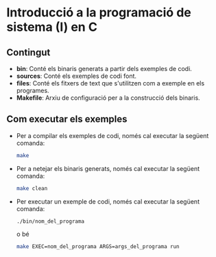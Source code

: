 # Introducció a la programació de sistema (I) en C

## Contingut

- **bin**: Conté els binaris generats a partir dels exemples de codi.
- **sources**: Conté els exemples de codi font.
- **files**: Conté els fitxers de text que s'utilitzen com a exemple en els programes.
- **Makefile**: Arxiu de configuració per a la construcció dels binaris.

## Com executar els exemples

- Per a compilar els exemples de codi, només cal executar la següent comanda:

    ```bash
    make
    ```

- Per a netejar els binaris generats, només cal executar la següent comanda:

    ```bash
    make clean
    ```

- Per executar un exemple de codi, només cal executar la següent comanda:

    ```bash
    ./bin/nom_del_programa
    ```

    o bé

    ```bash
    make EXEC=nom_del_programa ARGS=args_del_programa run
    ```
